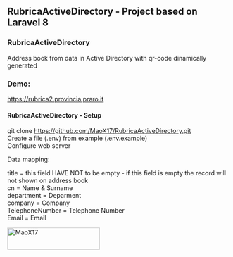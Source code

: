 ## RubricaActiveDirectory - Project based on Laravel 8

### RubricaActiveDirectory

Address book from data in Active Directory with qr-code dinamically generated

### Demo:
https://rubrica2.provincia.praro.it

#### RubricaActiveDirectory - Setup

git clone https://github.com/MaoX17/RubricaActiveDirectory.git <br/>
Create a file (.env) from example (.env.example) <br/>
Configure web server <br/>

Data mapping:

title = this field HAVE NOT to be empty - if this field is empty the record will not shown on address book <br/>
cn = Name & Surname <br/>
department = Deparment<br/>
company = Company<br/>
TelephoneNumber = Telephone Number<br/>
Email = Email<br/>

<p><a href="https://www.buymeacoffee.com/MaoX17"> <img align="left" src="https://cdn.buymeacoffee.com/buttons/v2/default-yellow.png" height="50" width="210" alt="MaoX17" /></a></p><br><br>
